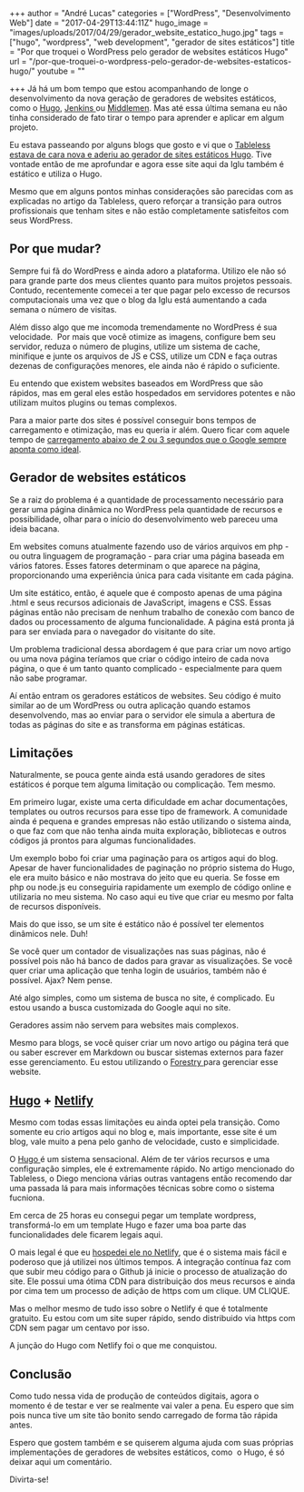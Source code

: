 +++
author = "André Lucas"
categories = ["WordPress", "Desenvolvimento Web"]
date = "2017-04-29T13:44:11Z"
hugo_image = "images/uploads/2017/04/29/gerador_website_estatico_hugo.jpg"
tags = ["hugo", "wordpress", "web development", "gerador de sites estáticos"]
title = "Por que troquei o WordPress pelo gerador de websites estáticos Hugo"
url = "/por-que-troquei-o-wordpress-pelo-gerador-de-websites-estaticos-hugo/"
youtube = ""

+++
Já há um bom tempo que estou acompanhando de longe o desenvolvimento da nova geração de geradores de websites estáticos, como o [Hugo](https://gohugo.io/), [Jenkins ](https://jenkins.io/)ou [Middlemen](https://middlemanapp.com/). Mas até essa última semana eu não tinha considerado de fato tirar o tempo para aprender e aplicar em algum projeto.

Eu estava passeando por alguns blogs que gosto e vi que o [Tableless estava de cara nova e aderiu ao gerador de sites estáticos Hugo](https://tableless.com.br/site-tableless-estatico/). Tive vontade então de me aprofundar e agora esse site aqui da Iglu também é estático e utiliza o Hugo.

Mesmo que em alguns pontos minhas considerações são parecidas com as explicadas no artigo da Tableless, quero reforçar a transição para outros profissionais que tenham sites e não estão completamente satisfeitos com seus WordPress.

## Por que mudar?

Sempre fui fã do WordPress e ainda adoro a plataforma. Utilizo ele não só para grande parte dos meus clientes quanto para muitos projetos pessoais. Contudo, recentemente comecei a ter que pagar pelo excesso de recursos computacionais uma vez que o blog da Iglu está aumentando a cada semana o número de visitas.

Além disso algo que me incomoda tremendamente no WordPress é sua velocidade.  Por mais que você otimize as imagens, configure bem seu servidor, reduza o número de plugins, utilize um sistema de cache, minifique e junte os arquivos de JS e CSS, utilize um CDN e faça outras dezenas de configurações menores, ele ainda não é rápido o suficiente.

Eu entendo que existem websites baseados em WordPress que são rápidos, mas em geral eles estão hospedados em servidores potentes e não utilizam muitos plugins ou temas complexos.

Para a maior parte dos sites é possível conseguir bons tempos de carregamento e otimização, mas eu queria ir além. Quero ficar com aquele tempo de [carregamento abaixo de 2 ou 3 segundos que o Google sempre aponta como ideal](http://www.profissionaldeecommerce.com.br/2-segundos-de-carregamento-dos-sites/).

## Gerador de websites estáticos

Se a raiz do problema é a quantidade de processamento necessário para gerar uma página dinâmica no WordPress pela quantidade de recursos e possibilidade, olhar para o início do desenvolvimento web pareceu uma ideia bacana.

Em websites comuns atualmente fazendo uso de vários arquivos em php - ou outra linguagem de programação - para criar uma página baseada em vários fatores. Esses fatores determinam o que aparece na página, proporcionando uma experiência única para cada visitante em cada página.

Um site estático, então, é aquele que é composto apenas de uma página .html e seus recursos adicionais de JavaScript, imagens e CSS. Essas páginas então não precisam de nenhum trabalho de conexão com banco de dados ou processamento de alguma funcionalidade. A página está pronta já para ser enviada para o navegador do visitante do site.

Um problema tradicional dessa abordagem é que para criar um novo artigo ou uma nova página teríamos que criar o código inteiro de cada nova página, o que é um tanto quanto complicado - especialmente para quem não sabe programar.

Aí então entram os geradores estáticos de websites. Seu código é muito similar ao de um WordPress ou outra aplicação quando estamos desenvolvendo, mas ao enviar para o servidor ele simula a abertura de todas as páginas do site e as transforma em páginas estáticas.

## Limitações

Naturalmente, se pouca gente ainda está usando geradores de sites estáticos é porque tem alguma limitação ou complicação. Tem mesmo.

Em primeiro lugar, existe uma certa dificuldade em achar documentações, templates ou outros recursos para esse tipo de framework. A comunidade ainda é pequena e grandes empresas não estão utilizando o sistema ainda, o que faz com que não tenha ainda muita exploração, bibliotecas e outros códigos já prontos para algumas funcionalidades.

Um exemplo bobo foi criar uma paginação para os artigos aqui do blog. Apesar de haver funcionalidades de paginação no próprio sistema do Hugo, ele era muito básico e não mostrava do jeito que eu queria. Se fosse em php ou node.js eu conseguiria rapidamente um exemplo de código online e utilizaria no meu sistema. No caso aqui eu tive que criar eu mesmo por falta de recursos disponíveis.

Mais do que isso, se um site é estático não é possível ter elementos dinâmicos nele. Duh!

Se você quer um contador de visualizações nas suas páginas, não é possível pois não há banco de dados para gravar as visualizações. Se você quer criar uma aplicação que tenha login de usuários, também não é possível. Ajax? Nem pense.

Até algo simples, como um sistema de busca no site, é complicado. Eu estou usando a busca customizada do Google aqui no site.

Geradores assim não servem para websites mais complexos.

Mesmo para blogs, se você quiser criar um novo artigo ou página terá que ou saber escrever em Markdown ou buscar sistemas externos para fazer esse gerenciamento. Eu estou utilizando o [Forestry ](https://forestry.io/)para gerenciar esse website.

## [Hugo](https://gohugo.io/) + [Netlify](https://www.netlify.com/)

Mesmo com todas essas limitações eu ainda optei pela transição. Como somente eu crio artigos aqui no blog e, mais importante, esse site é um blog, vale muito a pena pelo ganho de velocidade, custo e simplicidade.

O [Hugo ](https://gohugo.io/)é um sistema sensacional. Além de ter vários recursos e uma configuração simples, ele é extremamente rápido. No artigo mencionado do Tableless, o Diego menciona várias outras vantagens então recomendo dar uma passada lá para mais informações técnicas sobre como o sistema fucniona.

Em cerca de 25 horas eu consegui pegar um template wordpress, transformá-lo em um template Hugo e fazer uma boa parte das funcionalidades dele ficarem legais aqui.

O mais legal é que eu [hospedei ele no Netlify](https://www.netlify.com/), que é o sistema mais fácil e poderoso que já utilizei nos últimos tempos. A integração contínua faz com que subir meu código para o Github já inicie o processo de atualização do site. Ele possui uma ótima CDN para distribuição dos meus recursos e ainda por cima tem um processo de adição de https com um clique. UM CLIQUE.

Mas o melhor mesmo de tudo isso sobre o Netlify é que é totalmente gratuito. Eu estou com um site super rápido, sendo distribuido via https com CDN sem pagar um centavo por isso.

A junção do Hugo com Netlify foi o que me conquistou.

## Conclusão

Como tudo nessa vida de produção de conteúdos digitais, agora o momento é de testar e ver se realmente vai valer a pena. Eu espero que sim pois nunca tive um site tão bonito sendo carregado de forma tão rápida antes.

Espero que gostem também e se quiserem alguma ajuda com suas próprias implementações de geradores de websites estáticos, como  o Hugo, é só deixar aqui um comentário.

Divirta-se!